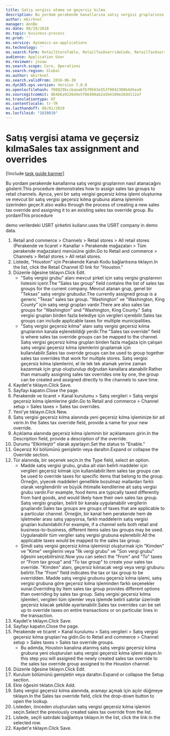 ```yaml
---
title: Satış vergisi atama ve geçersiz kılma
description: Bu yordam perakende kanallarına satış vergisi gruplarının nasıl atanacağını gösterir.
author: mkirknel
manager: AnnBe
ms.date: 08/29/2018
ms.topic: business-process
ms.prod: ''
ms.service: dynamics-ax-applications
ms.technology: ''
ms.search.form: RetailStoreTable, RetailTaxOverrideCode, RetailTaxOverrideGroup
audience: Application User
ms.reviewer: josaw
ms.search.scope: Core, Operations
ms.search.region: Global
ms.author: mkirknel
ms.search.validFrom: 2016-06-30
ms.dyn365.ops.version: Version 7.0.0
ms.openlocfilehash: f08829bccbaea6fb70563e553f9042300b4d5ea9
ms.sourcegitcommit: 8b4b6a9226d4e5f66498ab2a5b4160e26dd112af
ms.translationtype: HT
ms.contentlocale: tr-TR
ms.lasthandoff: 08/01/2019
ms.locfileid: "1838010"
---
```

# <a name="sales-tax-assignment-and-overrides"></a><span data-ttu-id="ae900-103">Satış vergisi atama ve geçersiz kılma</span><span class="sxs-lookup"><span data-stu-id="ae900-103">Sales tax assignment and overrides</span></span>

[!include [task guide banner](../../includes/task-guide-banner.md)]

<span data-ttu-id="ae900-104">Bu yordam perakende kanallarına satış vergisi gruplarının nasıl atanacağını gösterir.</span><span class="sxs-lookup"><span data-stu-id="ae900-104">This procedure demonstrates how to assign sales tax groups to retail channels.</span></span> <span data-ttu-id="ae900-105">Ayrıca, yeni bir satış vergisi geçersiz kılma işlemi oluşturma ve mevcut bir satış vergisi geçersiz kılma grubuna atama işleminin üzerinden geçer.</span><span class="sxs-lookup"><span data-stu-id="ae900-105">It also walks through the process of creating a new sales tax override and assigning it to an existing sales tax override group.</span></span> <span data-ttu-id="ae900-106">Bu yordam</span><span class="sxs-lookup"><span data-stu-id="ae900-106">This procedure</span></span>

<span data-ttu-id="ae900-107">demo verilerdeki USRT şirketini kullanır.</span><span class="sxs-lookup"><span data-stu-id="ae900-107">uses the USRT company in demo data.</span></span>

1. <span data-ttu-id="ae900-108">Retail and commerce > Channels > Retail stores > All retail stores (Perakende ve ticaret > Kanallar > Perakende mağazaları > Tüm perakende mağazaları) menüsüne gidin.</span><span class="sxs-lookup"><span data-stu-id="ae900-108">Go to Retail and commerce > Channels > Retail stores > All retail stores.</span></span>
2. <span data-ttu-id="ae900-109">Listede, "Houston" için Perakende Kanalı Kodu bağlantısına tıklayın.</span><span class="sxs-lookup"><span data-stu-id="ae900-109">In the list, click the Retail Channel ID link for "Houston."</span></span>
3. <span data-ttu-id="ae900-110">Düzenle öğesine tıklayın.</span><span class="sxs-lookup"><span data-stu-id="ae900-110">Click Edit.</span></span>
    * <span data-ttu-id="ae900-111">"Satış vergisi grubu" alanı mevcut şirket için satış vergisi gruplarının listesini içerir.</span><span class="sxs-lookup"><span data-stu-id="ae900-111">The "Sales tax group" field contains the list of sales tax groups for the current company.</span></span> <span data-ttu-id="ae900-112">Mevcut atanan grup, genel bir "Teksas" satış vergisi grubudur.</span><span class="sxs-lookup"><span data-stu-id="ae900-112">The currently assigned group is a generic "Texas" sales tax group.</span></span> <span data-ttu-id="ae900-113">"Washington" ve "Washington, King County" için satış vergi grupları vardır.</span><span class="sxs-lookup"><span data-stu-id="ae900-113">There are also sales tax groups for "Washington" and "Washington, King County."</span></span> <span data-ttu-id="ae900-114">Satış vergisi grupları birden fazla belediye için vergileri içerebilir.</span><span class="sxs-lookup"><span data-stu-id="ae900-114">Sales tax groups can include applicable taxes for multiple municipalities.</span></span>  
    * <span data-ttu-id="ae900-115">"Satış vergisi geçersiz kılma" alanı satış vergisi geçersiz kılma gruplarının kanala eşlenebildiği yerdir.</span><span class="sxs-lookup"><span data-stu-id="ae900-115">The "Sales tax override" field is where sales tax override groups can be mapped to the channel.</span></span> <span data-ttu-id="ae900-116">Satış vergisi geçersiz kılma grupları birden fazla mağaza için çalışan satış vergisi geçersiz kılma işlemlerini gruplamak için kullanılabilir.</span><span class="sxs-lookup"><span data-stu-id="ae900-116">Sales tax override groups can be used to group together sales tax overrides that work for multiple stores.</span></span> <span data-ttu-id="ae900-117">Satış vergisi geçersiz kılma işlemlerini, el ile tek tek atamak yerine zaman kazanmak için grup oluşturulup doğrudan kanallara atanabilir.</span><span class="sxs-lookup"><span data-stu-id="ae900-117">Rather than manually assigning sales tax overrides one by one, the group can be created and assigned directly to the channels to save time.</span></span>  
4. <span data-ttu-id="ae900-118">Kaydet'e tıklayın.</span><span class="sxs-lookup"><span data-stu-id="ae900-118">Click Save.</span></span>
5. <span data-ttu-id="ae900-119">Sayfayı kapatın.</span><span class="sxs-lookup"><span data-stu-id="ae900-119">Close the page.</span></span>
6. <span data-ttu-id="ae900-120">Perakende ve ticaret > Kanal kurulumu > Satış vergileri > Satış vergisi geçersiz kılma işlemlerine gidin.</span><span class="sxs-lookup"><span data-stu-id="ae900-120">Go to Retail and commerce > Channel setup > Sales taxes > Sales tax overrides.</span></span>
7. <span data-ttu-id="ae900-121">Yeni'ye tıklayın.</span><span class="sxs-lookup"><span data-stu-id="ae900-121">Click New.</span></span>
8. <span data-ttu-id="ae900-122">Satış vergisi geçersiz kılma alanında yeni geçersiz kılma işleminize bir ad verin.</span><span class="sxs-lookup"><span data-stu-id="ae900-122">In the Sales tax override field, provide a name for your new override.</span></span>
9. <span data-ttu-id="ae900-123">Açıklama alanında geçersiz kılma işleminin bir açıklamasını girin.</span><span class="sxs-lookup"><span data-stu-id="ae900-123">In the Description field, provide a description of the override.</span></span>
10. <span data-ttu-id="ae900-124">Durumu "Etkinleştir" olarak ayarlayın.</span><span class="sxs-lookup"><span data-stu-id="ae900-124">Set the status to "Enable."</span></span>
11. <span data-ttu-id="ae900-125">Geçersiz Kıl bölümünü genişletin veya daraltın.</span><span class="sxs-lookup"><span data-stu-id="ae900-125">Expand or collapse the Override section.</span></span>
12. <span data-ttu-id="ae900-126">Tür alanında, bir seçenek seçin.</span><span class="sxs-lookup"><span data-stu-id="ae900-126">In the Type field, select an option.</span></span>
    * <span data-ttu-id="ae900-127">Madde satış vergisi grubu, gruba ait olan belirli maddeler için vergileri geçersiz kılmak için kullanılabilir.</span><span class="sxs-lookup"><span data-stu-id="ae900-127">Item sales tax groups can be used to override taxes for specific items that belong to the group.</span></span> <span data-ttu-id="ae900-128">Örneğin, yiyecek maddeleri genellikle bozulmaz mallardan farklı olarak vergilendirilir ve büyük ihtimalle kendilerine ait satış vergisi grubu vardır.</span><span class="sxs-lookup"><span data-stu-id="ae900-128">For example, food items are typically taxed differently from hard goods, and would likely have their own sales tax group.</span></span>     <span data-ttu-id="ae900-129">Satış vergisi grupları, belirli bir kanala uygulanabilir vergilerin gruplarıdır.</span><span class="sxs-lookup"><span data-stu-id="ae900-129">Sales tax groups are groups of taxes that are applicable to a particular channel.</span></span> <span data-ttu-id="ae900-130">Örneğin, bir kanal hem perakende hem de işletmeler arası satış yapıyorsa, farklı maddelerin satış vergisi grupları kullanılabilir.</span><span class="sxs-lookup"><span data-stu-id="ae900-130">For example, if a channel sells both retail and business-to-business, different items sales tax groups may be used.</span></span> <span data-ttu-id="ae900-131">Uygulanabilir tüm vergiler satış vergisi grubuna eşlenebilir.</span><span class="sxs-lookup"><span data-stu-id="ae900-131">All the applicable taxes would be mapped to the sales tax group.</span></span>  
    * <span data-ttu-id="ae900-132">Şimdi satış vergisi geçersiz kılma işleminizi oluşturmak için "Kimden" ve "Kime" vergilerini veya "İlk vergi grubu" ve "Son vergi grubu" öğesini seçebilirsiniz.</span><span class="sxs-lookup"><span data-stu-id="ae900-132">Now you can select the "From" and "To" taxes or "From tax group" and "To tax group" to create your sales tax override.</span></span>    <span data-ttu-id="ae900-133">"Kimden" alanı, geçersiz kılınacak vergi veya vergi grubunu belirtir.</span><span class="sxs-lookup"><span data-stu-id="ae900-133">The "From" field indicates the tax or tax group to be overridden.</span></span> <span data-ttu-id="ae900-134">Madde satış vergisi grubunu geçersiz kılma işlemi, satış vergisi grubuna göre geçersiz kılma işleminden farklı seçenekler sunar.</span><span class="sxs-lookup"><span data-stu-id="ae900-134">Overriding by Item sales tax group provides different options than overriding by sales tax group.</span></span>    <span data-ttu-id="ae900-135">Satış vergisi geçersiz kılma işlemleri, vergileri tüm işlemler veya işlemde belirli satırlar üzerinde geçersiz kılacak şekilde ayarlanabilir.</span><span class="sxs-lookup"><span data-stu-id="ae900-135">Sales tax overrides can be set up to override taxes on entire transactions or on particular lines in the transaction.</span></span>  
13. <span data-ttu-id="ae900-136">Kaydet'e tıklayın.</span><span class="sxs-lookup"><span data-stu-id="ae900-136">Click Save.</span></span>
14. <span data-ttu-id="ae900-137">Sayfayı kapatın.</span><span class="sxs-lookup"><span data-stu-id="ae900-137">Close the page.</span></span>
15. <span data-ttu-id="ae900-138">Perakende ve ticaret > Kanal kurulumu > Satış vergileri > Satış vergisi geçersiz kılma grupları'na gidin.</span><span class="sxs-lookup"><span data-stu-id="ae900-138">Go to Retail and commerce > Channel setup > Sales taxes > Sales tax override groups.</span></span>
    * <span data-ttu-id="ae900-139">Bu adımda, Houston kanalına atanmış satış vergisi geçersiz kılma grubuna yeni oluşturulan satış vergisi geçersiz kılma işlemi atayın.</span><span class="sxs-lookup"><span data-stu-id="ae900-139">In this step you will assigned the newly created sales tax override to the sales tax override group assigned to the Houston channel.</span></span>  
16. <span data-ttu-id="ae900-140">Düzenle öğesine tıklayın.</span><span class="sxs-lookup"><span data-stu-id="ae900-140">Click Edit.</span></span>
17. <span data-ttu-id="ae900-141">Kurulum bölümünü genişletin veya daraltın.</span><span class="sxs-lookup"><span data-stu-id="ae900-141">Expand or collapse the Setup section.</span></span>
18. <span data-ttu-id="ae900-142">Ekle öğesini tıklatın.</span><span class="sxs-lookup"><span data-stu-id="ae900-142">Click Add.</span></span>
19. <span data-ttu-id="ae900-143">Satış vergisi geçersiz kılma alanında, aramayı açmak için açılır düğmeye tıklayın.</span><span class="sxs-lookup"><span data-stu-id="ae900-143">In the Sales tax override field, click the drop-down button to open the lookup.</span></span>
20. <span data-ttu-id="ae900-144">Listeden, önceden oluşturulan satış vergisi geçersiz kılma işlemini seçin.</span><span class="sxs-lookup"><span data-stu-id="ae900-144">Select the previously created sales tax override from the list.</span></span>
21. <span data-ttu-id="ae900-145">Listede, seçili satırdaki bağlantıya tıklayın.</span><span class="sxs-lookup"><span data-stu-id="ae900-145">In the list, click the link in the selected row.</span></span>
22. <span data-ttu-id="ae900-146">Kaydet'e tıklayın.</span><span class="sxs-lookup"><span data-stu-id="ae900-146">Click Save.</span></span>

